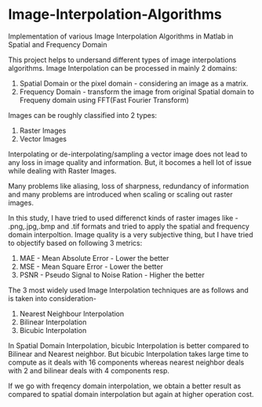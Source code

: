 # Image-Interpolation-Algorithms
Implementation of various Image Interpolation Algorithms in Matlab  in Spatial and Frequency Domain

This project helps to undersand different types of image interpolations algorithms.
Image Interpolation can be processed in mainly 2 domains:
1. Spatial Domain or the pixel domain - considering an image as a matrix.
2. Frequency Domain - transform the image from original Spatial domain to Frequeny domain using FFT(Fast Fourier Transform)

Images can be roughly classified into 2 types:
1. Raster Images
2. Vector Images

Interpolating or de-interpolating/sampling a vector image does not lead to any loss in image quality and information.
But, it bocomes a hell lot of issue while dealing with Raster Images.

Many problems like aliasing, loss of sharpness, redundancy of information and many problems are introduced when scaling or
scaling out raster images.

In this study, I have tried to used differenct kinds of raster images like - .png,.jpg,.bmp and .tif formats and tried to apply
the spatial and frequency domain interpoltion.
Image quality is a very subjective thing, but I have tried to objectify based on following 3 metrics:

1. MAE - Mean Absolute Error - Lower the better
2. MSE - Mean Square Error - Lower the better
3. PSNR - Pseudo Signal to Noise Ration - Higher the better

The 3 most widely used Image Interpolation techniques are as follows and is taken into consideration- 
1. Nearest Neighbour Interpolation
2. Bilinear Interpolation
3. Bicubic Interpolation

In Spatial Domain Interpolation, bicubic Interpolation is better compared to Bilinear and Nearest neighbor. 
But bicubic Interpolation takes large time to compute as it deals with 16 components whereas nearest neighbor deals with 2 
and bilinear deals with 4 components resp.

If we go with freqency domain interpolation, we obtain a better result as compared to spatial domain interpolation but again
at higher operation cost.
